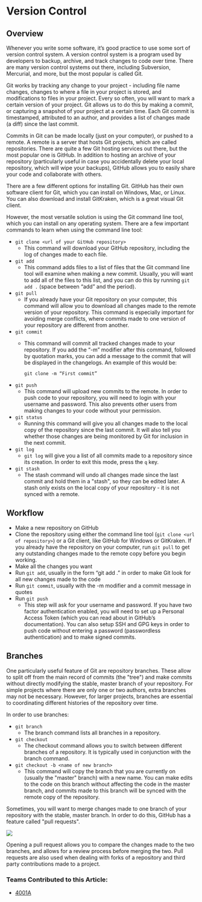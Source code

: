 # Version Control

## Overview

Whenever you write some software, it’s good practice to use some sort of version control system. A version control system is a program used by developers to backup, archive, and track changes to code over time. There are many version control systems out there, including Subversion, Mercurial, and more, but the most popular is called Git.

Git works by tracking any change to your project - including file name changes, changes to where a file in your project is stored, and modifications to files in your project. Every so often, you will want to mark a certain version of your project. Git allows us to do this by making a commit, or capturing a snapshot of your project at a certain time. Each Git commit is timestamped, attributed to an author, and provides a list of changes made \(a diff\) since the last commit.

Commits in Git can be made locally \(just on your computer\), or pushed to a remote. A remote is a server that hosts Git projects, which are called repositories. There are quite a few Git hosting services out there, but the most popular one is GitHub. In addition to hosting an archive of your repository \(particularly useful in case you accidentally delete your local repository, which will wipe your backups\), GitHub allows you to easily share your code and collaborate with others.

There are a few different options for installing Git. GitHub has their own software client for Git, which you can install on Windows, Mac, or Linux. You can also download and install GitKraken, which is a great visual Git client.

However, the most versatile solution is using the Git command line tool, which you can install on any operating system. There are a few important commands to learn when using the command line tool:

* `git clone <url of your GitHub repository>`
  * This command will download your GitHub repository, including the log of changes made to each file.
* `git add`
  * This command adds files to a list of files that the Git command line tool will examine when making a new commit. Usually, you will want to add all of the files to this list, and you can do this by running `git add .` \(space between “add” and the period\).
* `git pull`
  * If you already have your Git repository on your computer, this command will allow you to download all changes made to the remote version of your repository. This command is especially important for avoiding merge conflicts, where commits made to one version of your repository are different from another.
* `git commit`
  * This command will commit all tracked changes made to your repository. If you add the “-m” modifier after this command, followed by quotation marks, you can add a message to the commit that will be displayed in the changelogs. An example of this would be:

    `git clone -m “First commit”`
* `git push`
  * This command will upload new commits to the remote. In order to push code to your repository, you will need to login with your username and password. This also prevents other users from making changes to your code without your permission.
* `git status`
  * Running this command will give you all changes made to the local copy of the repository since the last commit. It will also tell you whether those changes are being monitored by Git for inclusion in the next commit.
* `git log`
  * `git log` will give you a list of all commits made to a repository since its creation. In order to exit this mode, press the `q` key.
* `git stash`
  * The stash command will undo all changes made since the last commit and hold them in a "stash", so they can be edited later. A stash only exists on the local copy of your repository - it is not synced with a remote.

## Workflow

* Make a new repository on GitHub
* Clone the repository using either the command line tool \(`git clone <url of repository>`\) or a Git client, like GitHub for Windows or GitKraken. If you already have the repository on your computer, run `git pull` to get any outstanding changes made to the remote copy before you begin working.
* Make all the changes you want
* Run `git add`, usually in the form “git add .” in order to make Git look for all new changes made to the code
* Run `git commit`, usually with the -m modifier and a commit message in quotes
* Run `git push`
  * This step will ask for your username and password. If you have two factor authentication enabled, you will need to set up a Personal Access Token \(which you can read about in GitHub’s documentation\). You can also setup SSH and GPG keys in order to push code without entering a password \(passwordless authentication\) and to make signed commits.

## Branches

One particularly useful feature of Git are repository branches. These allow to split off from the main record of commits \(the "tree"\) and make commits without directly modifying the stable, master branch of your repository. For simple projects where there are only one or two authors, extra branches may not be necessary. However, for larger projects, branches are essential to coordinating different histories of the repository over time.

In order to use branches:

* `git branch`
  * The branch command lists all branches in a repository.
* `git checkout`
  * The checkout command allows you to switch between different branches of a repository. It is typically used in conjunction with the branch command.
* `git checkout -b <name of new branch>`
  * This command will copy the branch that you are currently on \(usually the "master" branch\) with a new name. You can make edits to the code on this branch without affecting the code in the master branch, and commits made to this branch will be synced with the remote copy of the repository.

Sometimes, you will want to merge changes made to one branch of your repository with the stable, master branch. In order to do this, GitHub has a feature called "pull requests".

![](https://github.com/purduesigbots/BLRS-Wiki/tree/58b6f1debc796cd5454f96582d27af57d3dea366/.gitbook/assets/branchex.png)

Opening a pull request allows you to compare the changes made to the two branches, and allows for a review process before merging the two. Pull requests are also used when dealing with forks of a repository and third party contributions made to a project.

### Teams Contributed to this Article:

* [4001A](https://github.com/phsengineering/)

